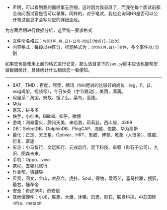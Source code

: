 + 声明，可以看到我的面经事无巨细，这时因为我录屏了，而我在每个面试前都会询问面试官是否可以录屏。同样的，对于笔试，我也会询问HR是否可以公开笔试信息才会写对应的详细面经。

为方面后期进行数据分析，这里统一要求格式

+ 文件命名格式：`时间(年.月.日)-公司-岗位[(地点)]-[批次]`
+ 内容格式：每段以`##`区分，标题格式为：`[时间(月.日)-]事件`，多个事件以`|`分割

如果您也是使用上面的格式进行记录，那么该目录下的`sum.py`脚本应该也能帮您做数据统计，具体统计什么相信您一看便知。

---

+ BAT，TMD：百度，阿里，腾讯（hiki佬说的比较好的岗位：ieg，l1，j2，wxg鸡架，视频号），今日头条（字节跳动），美团，滴滴。
+ 阿里系：淘宝，蚂蚁，饿了么，菜鸟，高德。
+ 华为
+ 京东，拼多多
+ 快手，小红书，Bilibili，知乎，微博
+ 游戏：网易雷火，腾讯天美，米哈游，莉莉丝，西山居，4399
+ DB：SelectDB、DolphinDB、PingCAP、海致、悦数、华为高斯
+ 量化：正定、天王星、Optiver、HRT、思勰、博普、乾象（人很多）、碟威、衍复、富途
+ 车企：小马智行、文远知行、元戎启行、足下科技、卓驭（影石子公司）、九识、图森未来。
+ 手机：Oppo，vivo
+ 携程、去哪儿旅行
+ 作业帮，猿辅导
+ 贝壳，阅文，金山，唯品会，虎扑，Soul，得物，爱奇艺，喜马拉雅，搜狐，最右，懂车帝
+ 安全：奇虎360，奇安信
+ 其他偏硬件：小米，联想，大疆，沐曦，启思，影石，联发科技，中芯国际
infra、metabit